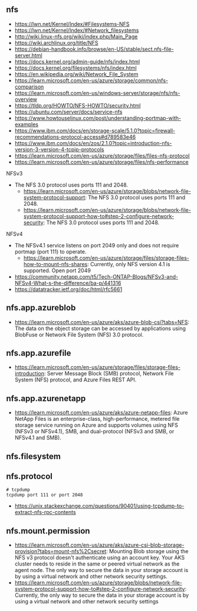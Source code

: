 ## nfs

- https://lwn.net/Kernel/Index/#Filesystems-NFS
- https://lwn.net/Kernel/Index/#Network_filesystems
- http://wiki.linux-nfs.org/wiki/index.php/Main_Page
- https://wiki.archlinux.org/title/NFS
- https://debian-handbook.info/browse/en-US/stable/sect.nfs-file-server.html
- https://docs.kernel.org/admin-guide/nfs/index.html
- https://docs.kernel.org/filesystems/nfs/index.html
- https://en.wikipedia.org/wiki/Network_File_System
- https://learn.microsoft.com/en-us/azure/storage/common/nfs-comparison
- https://learn.microsoft.com/en-us/windows-server/storage/nfs/nfs-overview
- https://tldp.org/HOWTO/NFS-HOWTO/security.html
- https://ubuntu.com/server/docs/service-nfs
- https://www.howtouselinux.com/post/understanding-portmap-with-examples
- https://www.ibm.com/docs/en/storage-scale/5.1.0?topic=firewall-recommendations-protocol-access#d789583e46
- https://www.ibm.com/docs/en/zos/2.1.0?topic=introduction-nfs-version-3-version-4-tcpip-protocols
- https://learn.microsoft.com/en-us/azure/storage/files/files-nfs-protocol
- https://learn.microsoft.com/en-us/azure/storage/files/nfs-performance

NFSv3
- The NFS 3.0 protocol uses ports 111 and 2048.
  - https://learn.microsoft.com/en-us/azure/storage/blobs/network-file-system-protocol-support: The NFS 3.0 protocol uses ports 111 and 2048.
  - https://learn.microsoft.com/en-us/azure/storage/blobs/network-file-system-protocol-support-how-to#step-2-configure-network-security: The NFS 3.0 protocol uses ports 111 and 2048.

NFSv4
- The NFSv4.1 service listens on port 2049 only and does not require portmap (port 111) to operate.
  - https://learn.microsoft.com/en-us/azure/storage/files/storage-files-how-to-mount-nfs-shares: Currently, only NFS version 4.1 is supported. Open port 2049
- https://community.netapp.com/t5/Tech-ONTAP-Blogs/NFSv3-and-NFSv4-What-s-the-difference/ba-p/441316
- https://datatracker.ietf.org/doc/html/rfc5661

## nfs.app.azureblob

- https://learn.microsoft.com/en-us/azure/aks/azure-blob-csi?tabs=NFS: The data on the object storage can be accessed by applications using BlobFuse or Network File System (NFS) 3.0 protocol.

## nfs.app.azurefile

- https://learn.microsoft.com/en-us/azure/storage/files/storage-files-introduction: Server Message Block (SMB) protocol, Network File System (NFS) protocol, and Azure Files REST API.

## nfs.app.azurenetapp

- https://learn.microsoft.com/en-us/azure/aks/azure-netapp-files: Azure NetApp Files is an enterprise-class, high-performance, metered file storage service running on Azure and supports volumes using NFS (NFSv3 or NFSv4.1), SMB, and dual-protocol (NFSv3 and SMB, or NFSv4.1 and SMB).

## nfs.filesystem

## nfs.protocol

```
# tcpdump
tcpdump port 111 or port 2048
```

- https://unix.stackexchange.com/questions/90401/using-tcpdump-to-extract-nfs-rpc-contents

## nfs.mount.permission

- https://learn.microsoft.com/en-us/azure/aks/azure-csi-blob-storage-provision?tabs=mount-nfs%2Csecret: Mounting Blob storage using the NFS v3 protocol doesn't authenticate using an account key. Your AKS cluster needs to reside in the same or peered virtual network as the agent node. The only way to secure the data in your storage account is by using a virtual network and other network security settings.
- https://learn.microsoft.com/en-us/azure/storage/blobs/network-file-system-protocol-support-how-to#step-2-configure-network-security: Currently, the only way to secure the data in your storage account is by using a virtual network and other network security settings
